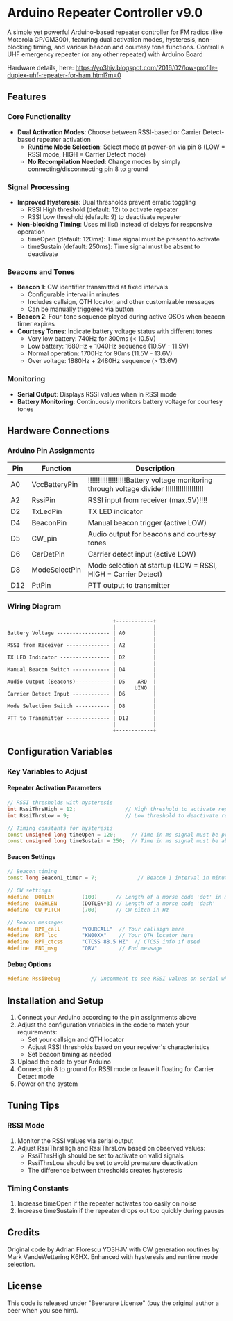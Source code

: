 # Arduino Repeater Controller v9.0

A simple yet powerful Arduino-based repeater controller for FM radios (like Motorola GP/GM300), featuring dual activation modes, hysteresis, non-blocking timing, and various beacon and courtesy tone functions.
Controll a UHF emergency repeater (or any other repeater) with Arduino Board

Hardware details, here:
https://yo3hjv.blogspot.com/2016/02/low-profile-duplex-uhf-repeater-for-ham.html?m=0




## Features

### Core Functionality
- **Dual Activation Modes**: Choose between RSSI-based or Carrier Detect-based repeater activation
  - **Runtime Mode Selection**: Select mode at power-on via pin 8 (LOW = RSSI mode, HIGH = Carrier Detect mode)
  - **No Recompilation Needed**: Change modes by simply connecting/disconnecting pin 8 to ground

### Signal Processing
- **Improved Hysteresis**: Dual thresholds prevent erratic toggling
  - RSSI High threshold (default: 12) to activate repeater
  - RSSI Low threshold (default: 9) to deactivate repeater
- **Non-blocking Timing**: Uses millis() instead of delays for responsive operation
  - timeOpen (default: 120ms): Time signal must be present to activate
  - timeSustain (default: 250ms): Time signal must be absent to deactivate

### Beacons and Tones
- **Beacon 1**: CW identifier transmitted at fixed intervals
  - Configurable interval in minutes
  - Includes callsign, QTH locator, and other customizable messages
  - Can be manually triggered via button
- **Beacon 2**: Four-tone sequence played during active QSOs when beacon timer expires
- **Courtesy Tones**: Indicate battery voltage status with different tones
  - Very low battery: 740Hz for 300ms (< 10.5V)
  - Low battery: 1680Hz + 1040Hz sequence (10.5V - 11.5V)
  - Normal operation: 1700Hz for 90ms (11.5V - 13.6V)
  - Over voltage: 1880Hz + 2480Hz sequence (> 13.6V)

### Monitoring
- **Serial Output**: Displays RSSI values when in RSSI mode
- **Battery Monitoring**: Continuously monitors battery voltage for courtesy tones

## Hardware Connections

### Arduino Pin Assignments

| Pin | Function | Description |
|-----|----------|-------------|
| A0  | VccBatteryPin | !!!!!!!!!!!!!!!!!!!Battery voltage monitoring through voltage divider !!!!!!!!!!!!!!!!!!! |
| A2  | RssiPin | RSSI input from receiver (max.5V)!!!! |
| D2  | TxLedPin | TX LED indicator |
| D4  | BeaconPin | Manual beacon trigger (active LOW) |
| D5  | CW_pin | Audio output for beacons and courtesy tones |
| D6  | CarDetPin | Carrier detect input (active LOW) |
| D8  | ModeSelectPin | Mode selection at startup (LOW = RSSI, HIGH = Carrier Detect) |
| D12 | PttPin | PTT output to transmitter |

### Wiring Diagram

```
                                  +------------+
                                  |            |
Battery Voltage ----------------- | A0         |
                                  |            |
RSSI from Receiver -------------- | A2         |
                                  |            |
TX LED Indicator ---------------- | D2         |
                                  |            |
Manual Beacon Switch ------------ | D4         |
                                  |            |
Audio Output (Beacons)----------- | D5    ARD  |
                                  |      UINO  |
Carrier Detect Input ------------ | D6         |
                                  |            |
Mode Selection Switch ----------- | D8         |
                                  |            |
PTT to Transmitter -------------- | D12        |
                                  |            |
                                  +------------+
```

## Configuration Variables

### Key Variables to Adjust

#### Repeater Activation Parameters
```cpp
// RSSI thresholds with hysteresis
int RssiThrsHigh = 12;                // High threshold to activate repeater
int RssiThrsLow = 9;                  // Low threshold to deactivate repeater

// Timing constants for hysteresis
const unsigned long timeOpen = 120;     // Time in ms signal must be present to activate
const unsigned long timeSustain = 250;  // Time in ms signal must be absent to deactivate
```

#### Beacon Settings
```cpp
// Beacon timing
const long Beacon1_timer = 7;             // Beacon 1 interval in minutes

// CW settings
#define  DOTLEN         (100)      // Length of a morse code 'dot' in milliseconds
#define  DASHLEN        (DOTLEN*3) // Length of a morse code 'dash'
#define  CW_PITCH       (700)      // CW pitch in Hz

// Beacon messages
#define  RPT_call       "YOURCALL"  // Your callsign here
#define  RPT_loc        "KN00XX"    // Your QTH locator here
#define  RPT_ctcss      "CTCSS 88.5 HZ"  // CTCSS info if used
#define  END_msg        "QRV"       // End message
```

#### Debug Options
```cpp
#define RssiDebug          // Uncomment to see RSSI values on serial when in RSSI mode
```

## Installation and Setup

1. Connect your Arduino according to the pin assignments above
2. Adjust the configuration variables in the code to match your requirements:
   - Set your callsign and QTH locator
   - Adjust RSSI thresholds based on your receiver's characteristics
   - Set beacon timing as needed
3. Upload the code to your Arduino
4. Connect pin 8 to ground for RSSI mode or leave it floating for Carrier Detect mode
5. Power on the system

## Tuning Tips

### RSSI Mode
1. Monitor the RSSI values via serial output
2. Adjust RssiThrsHigh and RssiThrsLow based on observed values:
   - RssiThrsHigh should be set to activate on valid signals
   - RssiThrsLow should be set to avoid premature deactivation
   - The difference between thresholds creates hysteresis

### Timing Constants
1. Increase timeOpen if the repeater activates too easily on noise
2. Increase timeSustain if the repeater drops out too quickly during pauses

## Credits
Original code by Adrian Florescu YO3HJV with CW generation routines by Mark VandeWettering K6HX.
Enhanced with hysteresis and runtime mode selection.

## License
This code is released under "Beerware License" (buy the original author a beer when you see him).
